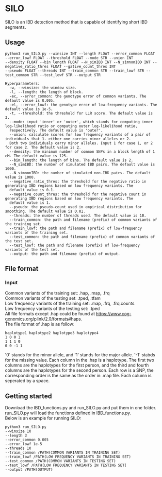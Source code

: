 # SILO
SILO is an IBD detection method that is capable of identifying short IBD segments.
## Usage
```
python3 run_SILO.py --winsize INT --length FLOAT --error_common FLOAT --error_lowf FLOAT --threshold FLOAT --mode STR --union INT  
--density FLOAT --bin_length FLOAT --N_simIBD INT --N_simnonIBD INT --negative_ratio_thres FLOAT --gative_count_thres INT  
--pseudo FLOAT --threads INT --train_common STR --train_lowf STR --test_common STR --test_lowf STR --output STR  

Hyperparameters:
  -w, --winsize: the window size.  
  -l, --length: the length of block.  
  -ec, --error_common: the genotype error of common variants. The default value is 0.005.  
  -el, --error_lowf: the genotype error of low-frequency variants. The default value is 1e-5.  
  -t, --threshold: the threshold for LLR score. The default value is 3.  
  --mode: input 'inner' or 'outer', which stands for computing inner log-likelihood ratio or computing outer log-likelihood ratio,  
  respectively. The default value is 'outer'.  
  --union: calculate scores for low frequency variants of a pair of individuals that 1. either one carries minor alleles or 2.  
  Both two individuals carry minor alleles. Input 1 for case 1, or 2 for case 2. The default value is 2.  
  --density: the minimum number of common SNPs in a block length of 1 cM. The default value is 125.  
  --bin_length: the length of bins. The default value is 2.  
  --N_simIBD: the number of simulated IBD pairs. The default value is 1000.  
  --N_simnonIBD: the number of simulated non-IBD pairs. The default value is 1000.  
  --negative_ratio_thres: the threshold for the negative ratio in generating IBD regions based on low frequency variants. The  
  default value is 0.1.  
  --negative_count_thres: the threshold for the negative count in generating IBD regions based on low frequency variants. The  
  default value is 1.  
  --pseudo: the pseudo-count used in empirical distribution for smoothing. The default value is 0.01.  
  --threads: the number of threads used. The default value is 10.  
  --train_common: the path and filename (prefix) of common variants of the training set.  
  --train_lowf: the path and filename (prefix) of low-frequency variants of the training set.  
  --test_common: the path and filename (prefix) of common variants of the test set.  
  --test_lowf: the path and filename (prefix) of low-frequency variants of the test set.  
  --output: the path and filename (prefix) of output.  
```
## File format
### Input
Common variants of the training set: .hap, .map, .frq  
Common variants of the testing set: .tped, .tfam  
Low frequency variants of the training set: .map, .frq, .frq.counts  
Low frequency variants of the testing set: .tped  
All file formats except .hap could be found at https://www.cog-genomics.org/plink/2.0/formats#haps.  
The file format of .hap is as follow:  
```
haplotype1 haplotype2 haplotype3 haplotype4
1 0 0 1
1 1 1 0
0 0 -1 1
```
'0' stands for the minor allele, and '1' stands for the major allele. '-1' stabds for the missing value. Each column in the .hap is a haplotype. The first two columns are the haplotypes for the first person, and the third and fourth columns are the haplotypes for the second person. Each row is a SNP, the corresponding order is the same as the order in .map file. Each column is seperated by a space. 
## Getting started
Download the IBD_functions.py and run_SILO.py and put them in one folder. run_SILO.py will load the functions defined in IBD_functions.py.  
Below is an example for running SILO:
```
python3 run_SILO.py 
--winsize 10  
--length 3  
--error_common 0.005  
--error_lowf 1e-5  
--threads 10  
--train_common /PATH(COMMON VARIANTS IN TRAINING SET)  
--train_lowf /PATH(LOW FREQUENCY VARIANTS IN TRAINING SET)  
--test_common /PATH(COMMON VARIANTS IN TESTING SET)  
--test_lowf /PATH(LOW FREQUENCY VARIANTS IN TESTING SET)  
--output /PATH(OUTPUT)  
```
